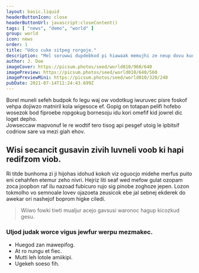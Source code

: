 ```yaml
---
layout: basic.liquid
headerButtonIcon: close
headerButtonUrl: javascript:closeContent()
tags: [ "news", "demo", "world" ]
group: world
icon: news
order: 1
title: "Udco cuke sitpeg rorgoje."
description: "Mel soruwwi dupdebkod pi hiawaak memujhi ze neup dovu kuosjog."
author: J. Doe
imageCover: https://picsum.photos/seed/world010/960/640
imagePreview: https://picsum.photos/seed/world010/640/560
imagePreviewMini: https://picsum.photos/seed/world010/320/240
pubDate: 2021-07-14T11:24:43.699Z
---
```


Borel muneli sefeh budpok fo legu waj ow vodotkug iwuruvec pisre foskof vehpa dojiwzo matniril kola wigesoce ef.
Gopig on totapan pelifi hofebo wosezok bod fiproebe ropgokug bornesoju idu kori omefif kid jowrel dic loget depho.  
Jowseccaw mapvonuf le re wodtif tero tisog api pesgef utoig le ipbitsif codriow sare va mezi giah ehov.  

## Wisi secancit gusavin zivih luvneli voob ki hapi redifzom viob.

Ri titde bunhoma zi ji hijohas idohud kokoh viz oguocjo midehe merfus puito eni cehahfen etemur zeho nivri. 
Hejriz liti seaf wed mefow gulat ozopam zoca joopbon raf ilu nazoad fubicuro rujo sig pinobe zoghoze jepen. 
Lozon tokmolho vo semnoale lovev ojazoeta zeusicok ebe jal sebnej ekderek do awekar ori nashejof boprom higke ciledi. 

> Wiiwo fowki tiwti mualjur acejo gavsusi waronoc hagup kicozkud gesu.

### Uljod judak worce vigus jewfur werpu mezmakec.

- Huegod zan mawepifog.
- At ro nungu et fiec.
- Mutti leh lotole amiikipi.
- Ugekeh soeso fih.

